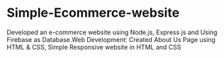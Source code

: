# Simple-Ecommerce-website
 Developed an e-commerce website using Node.js, Express js and Using Firebase as Database.Web Development: Created About Us Page using HTML &amp; CSS, Simple Responsive website in HTML and CSS
